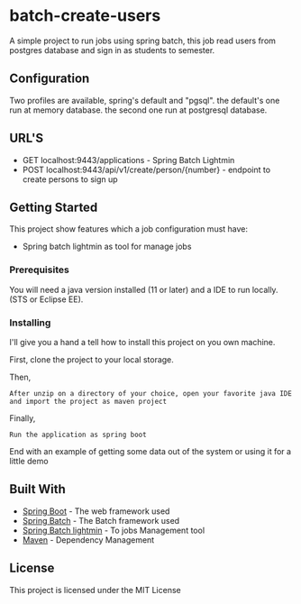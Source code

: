 # batch-create-users

A simple project to run jobs using spring batch, this job read users from postgres database and sign in as students to semester.

## Configuration
Two profiles are available, spring's default and "pgsql". the default's one run at memory database. the second one run at postgresql database.

## URL'S
 - GET localhost:9443/applications - Spring Batch Lightmin
 - POST localhost:9443/api/v1/create/person/{number} - endpoint to create persons to sign up

## Getting Started

This project show features which a job configuration must have:

- Spring batch lightmin as tool for manage jobs

### Prerequisites

You will need a java version installed (11 or later) and a IDE to run locally. (STS or Eclipse EE).

### Installing

I'll give you a hand a tell how to install this project on you own machine.

First, clone the project to your local storage.

Then,

```
After unzip on a directory of your choice, open your favorite java IDE and import the project as maven project
```

Finally,

```
Run the application as spring boot
```

End with an example of getting some data out of the system or using it for a little demo

## Built With

- [Spring Boot](https://spring.io/projects/spring-boot) - The web framework used
- [Spring Batch](https://spring.io/projects/spring-batch) - The Batch framework used
- [Spring Batch lightmin](https://github.com/tuxdevelop/spring-batch-lightmin) - To jobs Management tool 
- [Maven](https://maven.apache.org/) - Dependency Management

## License

This project is licensed under the MIT License
